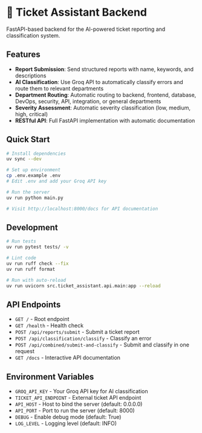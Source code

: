 # 🎫 Ticket Assistant Backend

FastAPI-based backend for the AI-powered ticket reporting and classification system.

## Features

- **Report Submission**: Send structured reports with name, keywords, and descriptions
- **AI Classification**: Use Groq API to automatically classify errors and route them to relevant departments
- **Department Routing**: Automatic routing to backend, frontend, database, DevOps, security, API, integration, or general departments
- **Severity Assessment**: Automatic severity classification (low, medium, high, critical)
- **RESTful API**: Full FastAPI implementation with automatic documentation

## Quick Start

```bash
# Install dependencies
uv sync --dev

# Set up environment
cp .env.example .env
# Edit .env and add your Groq API key

# Run the server
uv run python main.py

# Visit http://localhost:8000/docs for API documentation
```

## Development

```bash
# Run tests
uv run pytest tests/ -v

# Lint code
uv run ruff check --fix
uv run ruff format

# Run with auto-reload
uv run uvicorn src.ticket_assistant.api.main:app --reload
```

## API Endpoints

- `GET /` - Root endpoint
- `GET /health` - Health check
- `POST /api/reports/submit` - Submit a ticket report
- `POST /api/classification/classify` - Classify an error
- `POST /api/combined/submit-and-classify` - Submit and classify in one request
- `GET /docs` - Interactive API documentation

## Environment Variables

- `GROQ_API_KEY` - Your Groq API key for AI classification
- `TICKET_API_ENDPOINT` - External ticket API endpoint
- `API_HOST` - Host to bind the server (default: 0.0.0.0)
- `API_PORT` - Port to run the server (default: 8000)
- `DEBUG` - Enable debug mode (default: True)
- `LOG_LEVEL` - Logging level (default: INFO)
